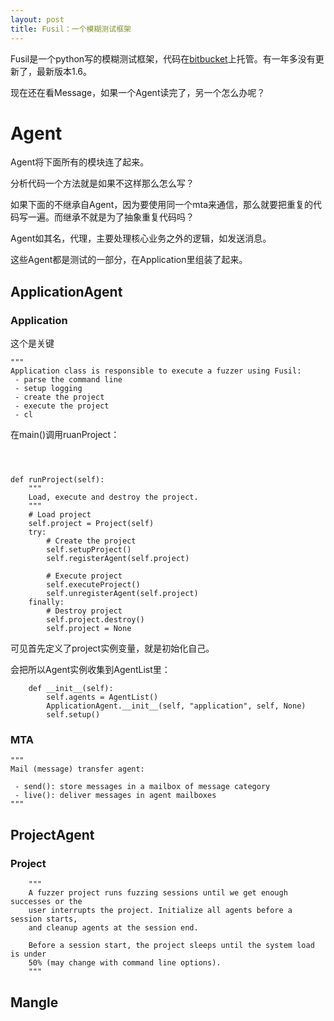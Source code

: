 ```yaml
---
layout: post
title: Fusil：一个模糊测试框架
---
```


Fusil是一个python写的模糊测试框架，代码在[bitbucket](https://bitbucket.org/haypo/fusil)上托管。有一年多没有更新了，最新版本1.6。

现在还在看Message，如果一个Agent读完了，另一个怎么办呢？

# Agent
Agent将下面所有的模块连了起来。

分析代码一个方法就是如果不这样那么怎么写？

如果下面的不继承自Agent，因为要使用同一个mta来通信，那么就要把重复的代码写一遍。而继承不就是为了抽象重复代码吗？

Agent如其名，代理，主要处理核心业务之外的逻辑，如发送消息。

这些Agent都是测试的一部分，在Application里组装了起来。


## ApplicationAgent

### Application
这个是关键

    """
    Application class is responsible to execute a fuzzer using Fusil:
     - parse the command line
     - setup logging
     - create the project
     - execute the project
     - cl

在main()调用ruanProject：

```



def runProject(self):
    """
    Load, execute and destroy the project.
    """
    # Load project
    self.project = Project(self)
    try:
        # Create the project
        self.setupProject()
        self.registerAgent(self.project)

        # Execute project
        self.executeProject()
        self.unregisterAgent(self.project)
    finally:
        # Destroy project
        self.project.destroy()
        self.project = None
```

可见首先定义了project实例变量，就是初始化自己。


会把所以Agent实例收集到AgentList里：

```
    def __init__(self):
        self.agents = AgentList()
        ApplicationAgent.__init__(self, "application", self, None)
        self.setup()
```

### MTA

    """
    Mail (message) transfer agent:

     - send(): store messages in a mailbox of message category
     - live(): deliver messages in agent mailboxes
    """

## ProjectAgent

### Project

```
    """
    A fuzzer project runs fuzzing sessions until we get enough successes or the
    user interrupts the project. Initialize all agents before a session starts,
    and cleanup agents at the session end.

    Before a session start, the project sleeps until the system load is under
    50% (may change with command line options).
    """
```

## Mangle


